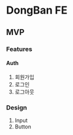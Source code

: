 # DongBan FE

## MVP

### Features

#### Auth

1. 회원가입
2. 로그인
3. 로그아웃

### Design

1. Input
2. Button
